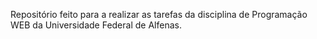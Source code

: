 Repositório feito para a realizar as tarefas da disciplina de Programação WEB da Universidade Federal de Alfenas.
